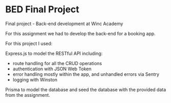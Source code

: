 # BED Final Project

Final project - Back-end development at Winc Academy

For this assignment we had to develop the back-end for a booking app. 

For this project I used:

Express.js to model the RESTful API including:
- route handling for all the CRUD operations
- authentication with JSON Web Token
- error handling mostly within the app, and unhandled errors via Sentry
- logging with Winston 
  
Prisma to model the database and seed the database with the provided data from the assignment. 


